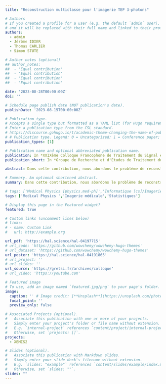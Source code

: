 ```yaml
---
title: "Reconstruction multiclasse pour l'imagerie TEP 3-photons"

# Authors
# If you created a profile for a user (e.g. the default `admin` user), write the username (folder name) here
# and it will be replaced with their full name and linked to their profile.
authors:
  - admin
  - Jérôme IDIER
  - Thomas CARLIER
  - Simon STUTE

# Author notes (optional)
## author_notes:
##  - 'Equal contribution'
##  - 'Equal contribution'
##  - 'Equal contribution'
##  - 'Equal contribution'

date: '2023-08-28T00:00:00Z'
doi: ''

# Schedule page publish date (NOT publication's date).
publishDate: '2023-08-15T00:00:00Z'

# Publication type.
# Accepts a single type but formatted as a YAML list (for Hugo requirements).
# Enter a publication type from the CSL standard.
# https://discourse.gohugo.io/t/academic-theme-changing-the-name-of-publication-types/38091
# # Publication type. Legend: 0 = Uncategorized; 1 = Conference paper; 2 = Journal article; 3 = Preprint / Working Paper; 4 = Report; 5 = Book; 6 = Book section; 7 = Thesis; 8 = Patent
publication_types: [1]

# Publication name and optional abbreviated publication name.
publication: In *XXIXème Colloque Francophone de Traitement du Signal et des Images (GRETSI'23)*.
publication_short: In *Groupe de Recherche et d'Etudes de Traitement du Signal et des Images (GRETSI'23), Aug 2023, Grenoble, France.*

abstract: Dans cette contribution, nous abordons le problème de reconstruction d’image de distribution radioactive pour lequel l’information disponible provient de plusieurs classes de données distinctes, chacune associée à une combinaison spécifique de détections . Nous présentons un cadre théorique permettant de mesurer l'apport informationnel de chaque classe et nous développons un algorithme itératif dédié à la reconstruction multiclasse basé sur le maximum de vraisemblance. Nous proposons d’appliquer notre approche à la caméra XEMIS2, un prototype préclinique de télescope Compton dédié à l’imagerie TEP 3-photons dans lequel quatre classes de détections partielles viennent s’ajouter aux détections complètes. Sur la base de simulations Monte-Carlo, nous présentons les premières composantes du modèle développé pour la reconstruction multiclasse.

# Summary. An optional shortened abstract.
summary: Dans cette contribution, nous abordons le problème de reconstruction d’image de distribution radioactive pour lequel l’information disponible provient de plusieurs classes de données distinctes, chacune associée à une combinaison spécifique de détections. 

# tags: ['Medical Physics [physics.med-ph]','Informatique [cs]/Imagerie médicale','Statistiques [stat]/Applications [stat.AP]']
tags: ['Medical Physics ','Imagerie médicale','Statistiques']

# Display this page in the Featured widget?
featured: true

# Custom links (uncomment lines below)
# links:
# - name: Custom Link
#   url: http://example.org

url_pdf: 'https://hal.science/hal-04197715'
# url_code: 'https://github.com/wowchemy/wowchemy-hugo-themes'
# url_dataset: 'https://github.com/wowchemy/wowchemy-hugo-themes'
url_poster: 'https://hal.science/hal-04191865'
# url_project: ''
# url_slides: ''
url_source: 'https://gretsi.fr/archives/colloque'
# url_video: 'https://youtube.com'

# Featured image
# To use, add an image named `featured.jpg/png` to your page's folder.
image:
  caption: '' # Image credit: [**Unsplash**](https://unsplash.com/photos/pLCdAaMFLTE)
  focal_point: ''
  preview_only: false

# Associated Projects (optional).
#   Associate this publication with one or more of your projects.
#   Simply enter your project's folder or file name without extension.
#   E.g. `internal-project` references `content/project/internal-project/index.md`.
#   Otherwise, set `projects: []`.
projects:
  - XEMIS2

# Slides (optional).
#   Associate this publication with Markdown slides.
#   Simply enter your slide deck's filename without extension.
#   E.g. `slides: "example"` references `content/slides/example/index.md`.
#   Otherwise, set `slides: ""`.
slides: ""
---
```



